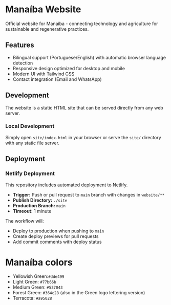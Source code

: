 # Manaíba Website

Official website for Manaíba - connecting technology and agriculture for sustainable and regenerative practices.

## Features

- Bilingual support (Portuguese/English) with automatic browser language detection
- Responsive design optimized for desktop and mobile
- Modern UI with Tailwind CSS
- Contact integration (Email and WhatsApp)

## Development

The website is a static HTML site that can be served directly from any web server.

### Local Development

Simply open `site/index.html` in your browser or serve the `site/` directory with any static file server.

## Deployment

### Netlify Deployment

This repository includes automated deployment to Netlify.


- **Trigger:** Push or pull request to `main` branch with changes in `website/**`
- **Publish Directory:** `./site`
- **Production Branch:** `main`
- **Timeout:** 1 minute

The workflow will:
- Deploy to production when pushing to `main`
- Create deploy previews for pull requests
- Add commit comments with deploy status

# Manaíba colors

- Yellowish Green:`#dde499`
- Light Green:  `#77b66b`
- Medium Green: `#537043`
- Forest Green: `#364c28` (also in the Green logo lettering version)
- Terracota: `#a95028`
